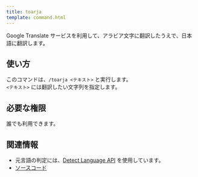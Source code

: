 ```yaml
---
title: toarja
template: command.html
---
```


Google Translate サービスを利用して、アラビア文字に翻訳したうえで、日本語に翻訳します。

## 使い方

このコマンドは、`/toarja <テキスト>` と実行します。  
`<テキスト>` には翻訳したい文字列を指定します。

## 必要な権限

誰でも利用できます。

## 関連情報

- 元言語の判定には、[Detect Language API](https://detectlanguage.com/) を使用しています。
- [ソースコード](https://github.com/jaoafa/jaotan.ts/blob/master/src/commands/toarja.ts)
